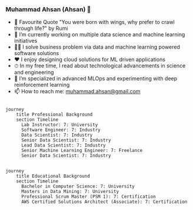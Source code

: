 ### Muhammad Ahsan (Ahsan) 👋

- 💬 Favourite Quote "You were born with wings, why prefer to crawl through life?" by Rumi
- 🔭 I’m currently working on multiple data science and machine learning initiatives
- 👨‍💻 I solve business problem via data and machine learning powered software solutions 
- ❤️ I enjoy designing cloud solutions for ML driven applications 
- ⏱ In my free time, I read about technological advancements in science and engineering
- 🌱 I’m specialized in advanced MLOps and experimenting with deep reinforcement learning
- 📫 How to reach me: muhammad.ahsan@gmail.com



```mermaid

journey
    title Professional Background
    section Timeline
      Lab Instructor: 7: University
      Software Engineer: 7: Industry
      Data Scientist: 7: Industry
      Senior Data Scientist: 7: Industry
      Lead Data Scientist: 7: Industry
      Senior Machine Learning Engineer: 7: Freelance
      Senior Data Scientist: 7: Industry
```

```mermaid

journey
    title Educational Background
    section Timeline
      Bachelor in Computer Science: 7: University
      Masters in Data Mining: 7: University
      Professional Scrum Master (PSM 1): 7: Certification
      AWS Certified Solutions Architect (Associate): 7: Certification
```


